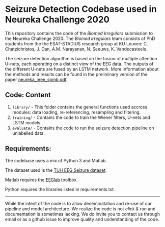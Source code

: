 # Seizure Detection Codebase used in Neureka Challenge 2020

This repository contains the code of the *Biomed Irregulars* submission to the Neureka Challenge 2020. The *Biomed irregulars* team consists of PhD students from the the ESAT-STADIUS research group at KU Leuven: C. Chatzichristos, J. Dan, A.M. Narayanan, N. Seeuws, K. Vandecasteele.

The seizure detection algorithm is based on the fusion of multiple attention U-nets, each operating on a distinct view of the EEG data. The outputs of the different U-nets are fused by an LSTM network. More information about the methods and results can be found in the preliminary version of the paper [neureka_ieee_spmb.pdf](https://github.com/mabhijithn/irregulars-neureka-codebase/raw/public/neureka_ieee_spmb.pdf).


## Code: Content 
1. `library/` - This folder contains the general functions used accross modules: data loading, re-referencing, resampling and filtering.
2. `training/` - Contains the code to train the Wiener filters, U-nets and LSTM models.
3. `evaluate/` - Contains the code to run the seizure detection pipeline on unlabelled data.

## Requirements:

The codebase uses a mix of Python 3 and Matlab.

The dataset used is the [TUH EEG Seizure dataset](https://www.isip.piconepress.com/projects/tuh_eeg/html/downloads.shtml).

Matlab requires the [EEGlab](https://sccn.ucsd.edu/eeglab/index.php) toolbox.

Python requires the libraries listed in requirements.txt.

----

While the intent of the code is to allow deceminatation and re-use of our pipeline and model architecture. We realize the code is not *click & run* and documentation is sometimes lacking. We do invite you to contact us through email or as a github issue to improve quality and understanding of the code.




  
